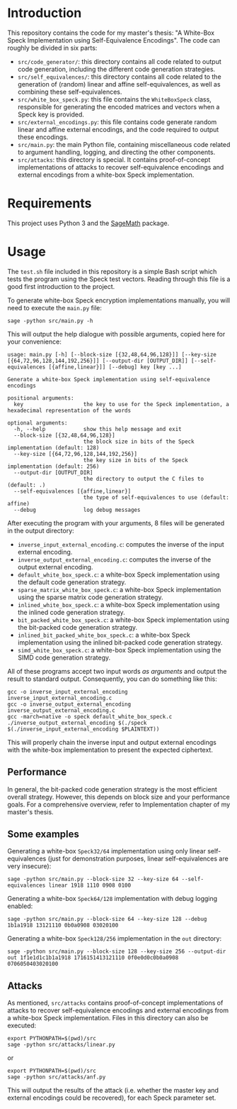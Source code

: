 # Introduction 
This repository contains the code for my master's thesis: "A White-Box Speck Implementation using Self-Equivalence Encodings". The code can roughly be divided in six parts:
* `src/code_generator/`: this directory contains all code related to output code generation, including the different code generation strategies.
* `src/self_equivalences/`: this directory contains all code related to the generation of (random) linear and affine self-equivalences, as well as combining these self-equivalences.
* `src/white_box_speck.py`: this file contains the `WhiteBoxSpeck` class, responsible for generating the encoded matrices and vectors when a Speck key is provided.
* `src/external_encodings.py`: this file contains code generate random linear and affine external encodings, and the code required to output these encodings.
* `src/main.py`: the main Python file, containing miscellaneous code related to argument handling, logging, and directing the other components.
* `src/attacks`: this directory is special. It contains proof-of-concept implementations of attacks to recover self-equivalence encodings and external encodings from a white-box Speck implementation.

# Requirements
This project uses Python 3 and the [SageMath](https://www.sagemath.org/) package.

# Usage
The `test.sh` file included in this repository is a simple Bash script which tests the program using the Speck test vectors. Reading through this file is a good first introduction to the project.

To generate white-box Speck encryption implementations manually, you will need to execute the `main.py` file:
```
sage -python src/main.py -h
```
This will output the help dialogue with possible arguments, copied here for your convenience:
```
usage: main.py [-h] [--block-size [{32,48,64,96,128}]] [--key-size [{64,72,96,128,144,192,256}]] [--output-dir [OUTPUT_DIR]] [--self-equivalences [{affine,linear}]] [--debug] key [key ...]

Generate a white-box Speck implementation using self-equivalence encodings

positional arguments:
  key                   the key to use for the Speck implementation, a hexadecimal representation of the words

optional arguments:
  -h, --help            show this help message and exit
  --block-size [{32,48,64,96,128}]
                        the block size in bits of the Speck implementation (default: 128)
  --key-size [{64,72,96,128,144,192,256}]
                        the key size in bits of the Speck implementation (default: 256)
  --output-dir [OUTPUT_DIR]
                        the directory to output the C files to (default: .)
  --self-equivalences [{affine,linear}]
                        the type of self-equivalences to use (default: affine)
  --debug               log debug messages
```

After executing the program with your arguments, 8 files will be generated in the output directory:
* `inverse_input_external_encoding.c`: computes the inverse of the input external encoding.
* `inverse_output_external_encoding.c`: computes the inverse of the output external encoding.
* `default_white_box_speck.c`: a white-box Speck implementation using the default code generation strategy.
* `sparse_matrix_white_box_speck.c`: a white-box Speck implementation using the sparse matrix code generation strategy.
* `inlined_white_box_speck.c`: a white-box Speck implementation using the inlined code generation strategy.
* `bit_packed_white_box_speck.c`: a white-box Speck implementation using the bit-packed code generation strategy.
* `inlined_bit_packed_white_box_speck.c`: a white-box Speck implementation using the inlined bit-packed code generation strategy.
* `simd_white_box_speck.c`: a white-box Speck implementation using the SIMD code generation strategy.

All of these programs accept two input words *as arguments* and output the result to standard output. Consequently, you can do something like this:
```
gcc -o inverse_input_external_encoding inverse_input_external_encoding.c
gcc -o inverse_output_external_encoding inverse_output_external_encoding.c
gcc -march=native -o speck default_white_box_speck.c
./inverse_output_external_encoding $(./speck $(./inverse_input_external_encoding $PLAINTEXT))
```
This will properly chain the inverse input and output external encodings with the white-box implementation to present the expected ciphertext.

## Performance
In general, the bit-packed code generation strategy is the most efficient overall strategy. However, this depends on block size and your performance goals. For a comprehensive overview, refer to Implementation chapter of my master's thesis.

## Some examples

Generating a white-box `Speck32/64` implementation using only linear self-equivalences (just for demonstration purposes, linear self-equivalences are very insecure):
```
sage -python src/main.py --block-size 32 --key-size 64 --self-equivalences linear 1918 1110 0908 0100
```

Generating a white-box `Speck64/128` implementation with debug logging enabled:
```
sage -python src/main.py --block-size 64 --key-size 128 --debug 1b1a1918 13121110 0b0a0908 03020100
```

Generating a white-box `Speck128/256` implementation in the `out` directory:

```
sage -python src/main.py --block-size 128 --key-size 256 --output-dir out 1f1e1d1c1b1a1918 1716151413121110 0f0e0d0c0b0a0908 0706050403020100
```

## Attacks

As mentioned, `src/attacks` contains proof-of-concept implementations of attacks to recover self-equivalence encodings and external encodings from a white-box Speck implementation. Files in this directory can also be executed:

```
export PYTHONPATH=$(pwd)/src
sage -python src/attacks/linear.py
```

or

```
export PYTHONPATH=$(pwd)/src
sage -python src/attacks/anf.py
```

This will output the results of the attack (i.e. whether the master key and external encodings could be recovered), for each Speck parameter set.
